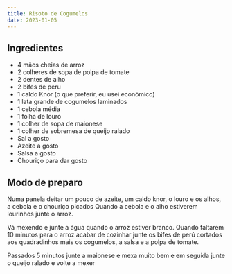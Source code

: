 ```yaml
---
title: Risoto de Cogumelos
date: 2023-01-05
---
```


## Ingredientes

- 4 mãos cheias de arroz
- 2 colheres de sopa de polpa de tomate
- 2 dentes de alho
- 2 bifes de peru
- 1 caldo Knor (o que preferir, eu usei económico)
- 1 lata grande de cogumelos laminados
- 1 cebola média
- 1 folha de louro
- 1 colher de sopa de maionese
- 1 colher de sobremesa de queijo ralado
- Sal a gosto
- Azeite a gosto
- Salsa a gosto
- Chouriço para dar gosto

## Modo de preparo
Numa panela deitar um pouco de azeite, um caldo knor, o louro e os alhos, a cebola e o chouriço picados
Quando a cebola e o alho estiverem lourinhos junte o arroz.

Vá mexendo e junte a água quando o arroz estiver branco. Quando faltarem 10 minutos para o arroz acabar de cozinhar junte os bifes de perú cortados aos quadradinhos mais os cogumelos, a salsa e a polpa de tomate.

Passados 5 minutos junte a maionese e mexa muito bem e em seguida junte o queijo ralado e volte a mexer